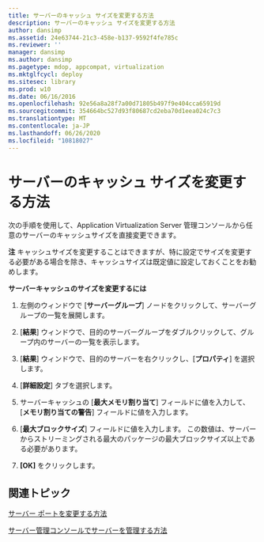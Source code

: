 ```yaml
---
title: サーバーのキャッシュ サイズを変更する方法
description: サーバーのキャッシュ サイズを変更する方法
author: dansimp
ms.assetid: 24e63744-21c3-458e-b137-9592f4fe785c
ms.reviewer: ''
manager: dansimp
ms.author: dansimp
ms.pagetype: mdop, appcompat, virtualization
ms.mktglfcycl: deploy
ms.sitesec: library
ms.prod: w10
ms.date: 06/16/2016
ms.openlocfilehash: 92e56a8a28f7a00d71805b497f9e404cca65919d
ms.sourcegitcommit: 354664bc527d93f80687cd2eba70d1eea024c7c3
ms.translationtype: MT
ms.contentlocale: ja-JP
ms.lasthandoff: 06/26/2020
ms.locfileid: "10818027"
---
```

# サーバーのキャッシュ サイズを変更する方法


次の手順を使用して、Application Virtualization Server 管理コンソールから任意のサーバーのキャッシュサイズを直接変更できます。

**注** キャッシュサイズを変更することはできますが、特に設定でサイズを変更する必要がある場合を除き、キャッシュサイズは既定値に設定しておくことをお勧めします。

 

**サーバーキャッシュのサイズを変更するには**

1.  左側のウィンドウで [**サーバーグループ**] ノードをクリックして、サーバーグループの一覧を展開します。

2.  [**結果**] ウィンドウで、目的のサーバーグループをダブルクリックして、グループ内のサーバーの一覧を表示します。

3.  [**結果**] ウィンドウで、目的のサーバーを右クリックし、[**プロパティ**] を選択します。

4.  [**詳細設定**] タブを選択します。

5.  サーバーキャッシュの [**最大メモリ割り当て**] フィールドに値を入力して、[**メモリ割り当ての警告**] フィールドに値を入力します。

6.  [**最大ブロックサイズ**] フィールドに値を入力します。 この数値は、サーバーからストリーミングされる最大のパッケージの最大ブロックサイズ以上である必要があります。

7.  **[OK]** をクリックします。

## 関連トピック


[サーバー ポートを変更する方法](how-to-change-the-server-port.md)

[サーバー管理コンソールでサーバーを管理する方法](how-to-manage-servers-in-the-server-management-console.md)

 

 





